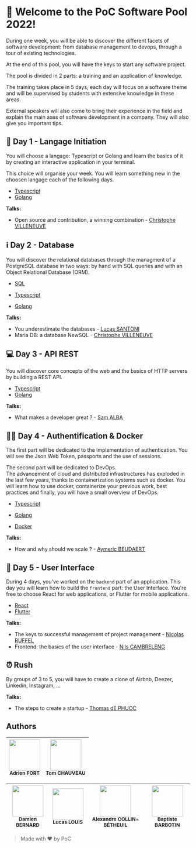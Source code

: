 # :wave: Welcome to the PoC Software Pool 2022!

During one week, you will be able to discover the different facets of software development: from database management to devops, through a tour of existing technologies.

At the end of this pool, you will have the keys to start any software project.

The pool is divided in 2 parts: a training and an application of knowledge.

The training takes place in 5 days, each day will focus on a software theme and will be supervised by students with extensive knowledge in these areas.

External speakers will also come to bring their experience in the field and explain the main axes of software development in a company. They will also give you important tips.

## :open_book: Day 1 - Langage Initiation

You will choose a langage: Typescript or Golang and learn the basics of it by creating an interactive application in your terminal.

This choice will organise your week. You will learn something new in the choosen langage each of the following days.

- [Typescript](./day01/Typescript/)
- [Golang](./day01/Golang/)

**Talks:**

- Open source and contribution, a
winning combination - [Christophe VILLENEUVE](https://www.linkedin.com/in/christophe-villeneuve-3a68743/?originalSubdomain=fr)


## :information_source: Day 2 - Database

You will discover the relational databases through the managment of a PostgreSQL database in two ways: by hand with SQL queries and with an Object Relational Database (ORM).

- [SQL](./day02/1%20-%20SQL/)

- [Typescript](./day02/2%20-%20ORM/Typescript/)
- [Golang](./day02/2%20-%20ORM/Golang/)

**Talks:**
- You underestimate the databases - [Lucas SANTONI](https://www.linkedin.com/in/lucas1337/?originalSubdomain=fr)
- Maria DB: a database
NewSQL - [Christophe VILLENEUVE](https://www.linkedin.com/in/christophe-villeneuve-3a68743/?originalSubdomain=fr)


## :computer: Day 3 - API REST

You will discover core concepts of the web and the basics of HTTP servers by building a REST API.

- [Typescript](./day03/Typescript/)
- [Golang](./day03/Golang/)

**Talks:**
- What makes a developer great ? - [Sam ALBA](https://www.linkedin.com/in/samalba/)

## :policeman: Day 4 - Authentification & Docker

The first part will be dedicated to the implementation of authentication. You will see the Json Web Token, passports and the use of sessions.

The second part will be dedicated to DevOps.\
The advancement of cloud and distributed infrastructures has exploded in the last few years, thanks to containerization systems such as docker. You will learn how to use docker, containerize your previous work, best practices and finally, you will have a small overview of DevOps.

- [Typescript](./day04/1%20-%20Auth/Typescript/)
- [Golang](./day04/1%20-%20Auth/Golang)

- [Docker](./day04/2%20-%20Docker/)

**Talks:**
- How and why should we scale
? - [Aymeric BEUDAERT](https://www.linkedin.com/in/aymeric-beudaert-138351102/?originalSubdomain=fr)

## :rose: Day 5 - User Interface

During 4 days, you've worked on the `backend` part of an application. This day you will learn how to build the `frontend` part: the User Interface. You're free to choose React for web applications, or Flutter for mobile applications.

- [React](./day05/React/)
- [Flutter](./day05/Flutter/)

**Talks:**
- The keys to successful management of
project management - [Nicolas RUFFEL](https://www.linkedin.com/company/tennaxia/?originalSubdomain=fr)
- Frontend: the basics of the
user interface - [Nils CAMBRELENG](https://www.linkedin.com/in/nilscam/?originalSubdomain=fr)

## :alarm_clock: Rush

By groups of 3 to 5, you will have to create a clone of Airbnb, Deezer, Linkedin, Instagram, ...

**Talks:**
- The steps to create a startup - [Thomas dE PHUOC](https://www.linkedin.com/in/tdephuoc/?originalSubdomain=fr)

## Authors

| [<img src="https://github.com/adrienfort.png?size=85" width=85><br><sub>Adrien FORT</sub>](https://github.com/adrienfort) | [<img src="https://github.com/TomChv.png?size=85" width=85><br><sub>Tom CHAUVEAU</sub>](https://github.com/TomChv)
| :---: | :---: |

| [<img src="https://github.com/Encorpluptit.png?size=85" width=85><br><sub>Damien BERNARD</sub>](https://github.com/Encorpluptit) | [<img src="https://github.com/lucas-louis.png?size=85" width=85><br><sub>Lucas LOUIS</sub>](https://github.com/lucas-louis) | [<img src="https://github.com/AlexandreCollin.png?size=85" width=85><br><sub>Alexandre COLLIN-BÉTHEUIL</sub>](https://github.com/AlexandreCollin) | [<img src="https://github.com/barbo69.png?size=85" width=85><br><sub>Baptiste BARBOTIN</sub>](https://github.com/barbo69)
| :---: | :---: | :---: | :---: |

> Made with ❤️ by PoC